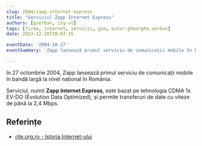 ```yaml
---
slug: 2004/zapp-internet-express
title: "Serviciul Zapp Internet Express"
authors: [gserban, ilg-ul]
tags: [firme, internet, servicii, gsm, autor:gheorghe.serban]
date: 2023-12-20T20:03:15

eventDate: '2004-10-27'
eventSummary: 'Zapp lansează primul serviciu de comunicații mobile în bandă largă'

---
```


In 27 octombrie 2004, Zapp lansează primul serviciu de comunicații mobile
în bandă largă la nivel național în România.

<!-- truncate -->

Serviciul, numit **Zapp Internet Express**, este bazat pe tehnologia
CDMA 1x EV-DO (Evolution Data Optimized), și permite transferuri
de date cu viteze de până la 2,4 Mbps.

## Referințe

- [rite.org.ro - Istoria Internet-ului](https://rite.org.ro/istoria-internetului/)
